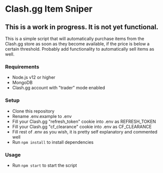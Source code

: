 # Clash.gg Item Sniper

## This is a work in progress. It is not yet functional.

This is a simple script that will automatically purchase items from the Clash.gg store as soon as they become available, if the price is below a certain threshold.
Probably add functionality to automatically sell items as well.

### Requirements
 - Node.js v12 or higher
 - MongoDB
 - Clash.gg account with "trader" mode enabled

### Setup
 - Clone this repository
 - Rename .env.example to .env
 - Fill your Clash.gg "refresh_token" cookie into .env as REFRESH_TOKEN
 - Fill your Clash.gg "cf_clearance" cookie into .env as CF_CLEARANCE
 - Fill rest of .env as you wish, it is pretty self explanatory and commented well
 - Run `npm install` to install dependencies

### Usage
 - Run `npm start` to start the script